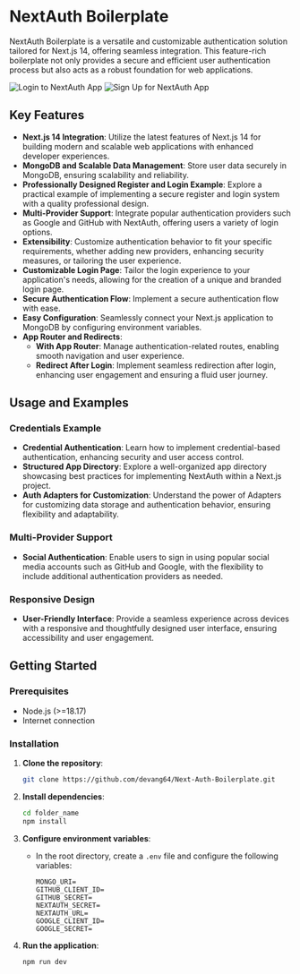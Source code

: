 # NextAuth Boilerplate

NextAuth Boilerplate is a versatile and customizable authentication solution tailored for Next.js 14, offering seamless integration. This feature-rich boilerplate not only provides a secure and efficient user authentication process but also acts as a robust foundation for web applications.

![Login to NextAuth App](login_nextauth_app_image_url)
![Sign Up for NextAuth App](signup_nextauth_app_image_url)

## Key Features

- **Next.js 14 Integration**: Utilize the latest features of Next.js 14 for building modern and scalable web applications with enhanced developer experiences.
- **MongoDB and Scalable Data Management**: Store user data securely in MongoDB, ensuring scalability and reliability.
- **Professionally Designed Register and Login Example**: Explore a practical example of implementing a secure register and login system with a quality professional design.
- **Multi-Provider Support**: Integrate popular authentication providers such as Google and GitHub with NextAuth, offering users a variety of login options.
- **Extensibility**: Customize authentication behavior to fit your specific requirements, whether adding new providers, enhancing security measures, or tailoring the user experience.
- **Customizable Login Page**: Tailor the login experience to your application's needs, allowing for the creation of a unique and branded login page.
- **Secure Authentication Flow**: Implement a secure authentication flow with ease.
- **Easy Configuration**: Seamlessly connect your Next.js application to MongoDB by configuring environment variables.
- **App Router and Redirects**:
  - **With App Router**: Manage authentication-related routes, enabling smooth navigation and user experience.
  - **Redirect After Login**: Implement seamless redirection after login, enhancing user engagement and ensuring a fluid user journey.

## Usage and Examples

### Credentials Example
- **Credential Authentication**: Learn how to implement credential-based authentication, enhancing security and user access control.
- **Structured App Directory**: Explore a well-organized app directory showcasing best practices for implementing NextAuth within a Next.js project.
- **Auth Adapters for Customization**: Understand the power of Adapters for customizing data storage and authentication behavior, ensuring flexibility and adaptability.

### Multi-Provider Support
- **Social Authentication**: Enable users to sign in using popular social media accounts such as GitHub and Google, with the flexibility to include additional authentication providers as needed.

### Responsive Design
- **User-Friendly Interface**: Provide a seamless experience across devices with a responsive and thoughtfully designed user interface, ensuring accessibility and user engagement.

## Getting Started

### Prerequisites
- Node.js (>=18.17)
- Internet connection

### Installation

1. **Clone the repository**:
    ```bash
    git clone https://github.com/devang64/Next-Auth-Boilerplate.git
    ```

2. **Install dependencies**:
    ```bash
    cd folder_name
    npm install
    ```

3. **Configure environment variables**:
    - In the root directory, create a `.env` file and configure the following variables:
      ```env
      MONGO_URI=
      GITHUB_CLIENT_ID=
      GITHUB_SECRET=
      NEXTAUTH_SECRET=
      NEXTAUTH_URL=
      GOOGLE_CLIENT_ID=
      GOOGLE_SECRET=
      ```

4. **Run the application**:
    ```bash
    npm run dev
    ```

